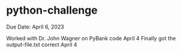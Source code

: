 # python-challenge

Due Date: April 6, 2023

Worked with Dr. John Wagner on PyBank code April 4
Finally got the output-file.txt correct April 4